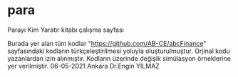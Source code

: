 # para
Parayı Kim Yaratır kitabı çalışma sayfası

Burada yer alan tüm kodlar "https://github.com/AB-CE/abcFinance" sayfasındaki kodların türkçeleştirilmesi yoluyla oluşturulmuştur. 
Orjinal kodu yazanlardan izin alınmıştır.
Kodların üzerinde değişik simülasyon örneklerine yer verilmiştir.
06-05-2021 Ankara
Dr.Engin YILMAZ
